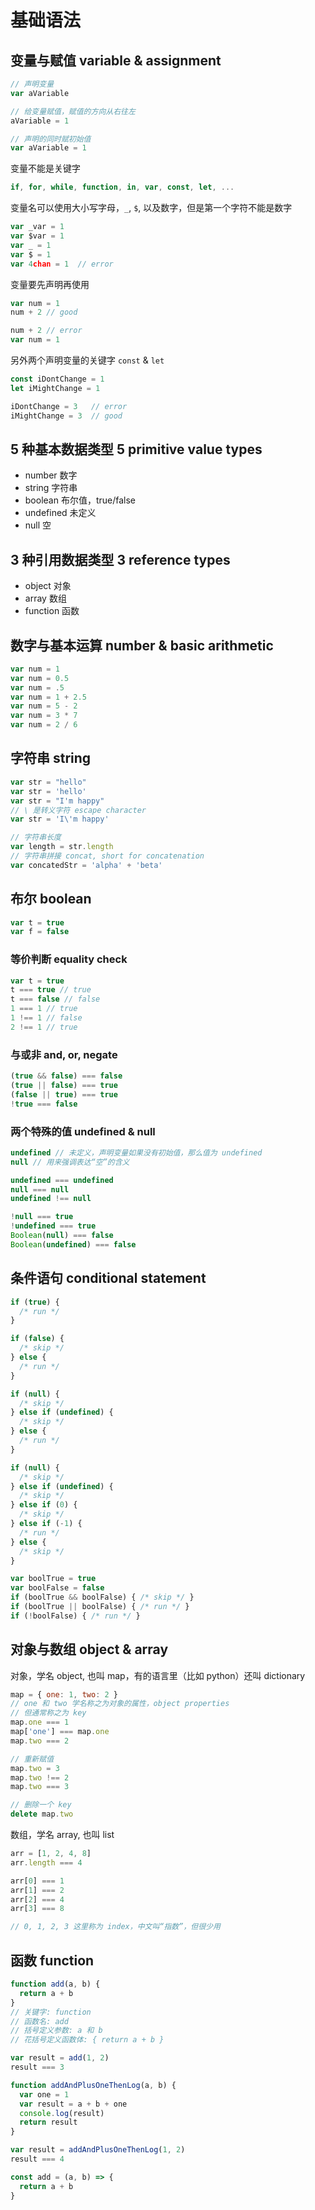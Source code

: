 # 基础语法

## 变量与赋值 variable & assignment 
```js
// 声明变量
var aVariable

// 给变量赋值，赋值的方向从右往左
aVariable = 1

// 声明的同时赋初始值
var aVariable = 1
```

变量不能是关键字
```js
if, for, while, function, in, var, const, let, ...
```

变量名可以使用大小写字母，`_`, `$`, 以及数字，但是第一个字符不能是数字
```js
var _var = 1
var $var = 1
var _ = 1
var $ = 1
var 4chan = 1  // error
```

变量要先声明再使用
```js
var num = 1
num + 2 // good
```
```js
num + 2 // error
var num = 1
```

另外两个声明变量的关键字 `const` & `let`
```js
const iDontChange = 1
let iMightChange = 1

iDontChange = 3   // error
iMightChange = 3  // good
```

## 5 种基本数据类型 5 primitive value types
* number 数字
* string 字符串
* boolean 布尔值，true/false
* undefined 未定义
* null 空

## 3 种引用数据类型 3 reference types
* object 对象
* array 数组
* function 函数

## 数字与基本运算 number & basic arithmetic
```js
var num = 1
var num = 0.5
var num = .5
var num = 1 + 2.5
var num = 5 - 2
var num = 3 * 7
var num = 2 / 6
```

## 字符串 string
```js
var str = "hello"
var str = 'hello'
var str = "I'm happy"
// \ 是转义字符 escape character
var str = 'I\'m happy'

// 字符串长度
var length = str.length
// 字符串拼接 concat, short for concatenation
var concatedStr = 'alpha' + 'beta'
```

## 布尔 boolean
```js
var t = true
var f = false
```

### 等价判断 equality check
```js
var t = true
t === true // true
t === false // false
1 === 1 // true
1 !== 1 // false
2 !== 1 // true
```

### 与或非 and, or, negate
```js
(true && false) === false
(true || false) === true
(false || true) === true
!true === false
```

### 两个特殊的值 undefined & null
```js
undefined // 未定义，声明变量如果没有初始值，那么值为 undefined
null // 用来强调表达“空”的含义

undefined === undefined
null === null
undefined !== null

!null === true
!undefined === true
Boolean(null) === false
Boolean(undefined) === false
```

## 条件语句 conditional statement
```js
if (true) {
  /* run */
}

if (false) {
  /* skip */
} else {
  /* run */
}

if (null) {
  /* skip */
} else if (undefined) {
  /* skip */
} else {
  /* run */
}

if (null) {
  /* skip */
} else if (undefined) {
  /* skip */
} else if (0) {
  /* skip */
} else if (-1) {
  /* run */
} else {
  /* skip */
}

var boolTrue = true
var boolFalse = false
if (boolTrue && boolFalse) { /* skip */ }
if (boolTrue || boolFalse) { /* run */ }
if (!boolFalse) { /* run */ }
```

## 对象与数组 object & array

对象，学名 object, 也叫 map，有的语言里（比如 python）还叫 dictionary
```js
map = { one: 1, two: 2 }
// one 和 two 学名称之为对象的属性，object properties
// 但通常称之为 key
map.one === 1
map['one'] === map.one
map.two === 2

// 重新赋值
map.two = 3
map.two !== 2
map.two === 3

// 删除一个 key
delete map.two
```

数组，学名 array, 也叫 list
```js
arr = [1, 2, 4, 8]
arr.length === 4

arr[0] === 1
arr[1] === 2
arr[2] === 4
arr[3] === 8

// 0, 1, 2, 3 这里称为 index，中文叫“指数”，但很少用
```

## 函数 function
```js
function add(a, b) {
  return a + b
}
// 关键字: function
// 函数名: add
// 括号定义参数: a 和 b
// 花括号定义函数体: { return a + b }

var result = add(1, 2)
result === 3

function addAndPlusOneThenLog(a, b) {
  var one = 1
  var result = a + b + one
  console.log(result)
  return result
}

var result = addAndPlusOneThenLog(1, 2)
result === 4

const add = (a, b) => {
  return a + b
}
```
